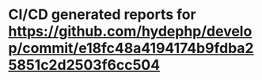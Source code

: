 # CI/CD generated reports for https://github.com/hydephp/develop/commit/e18fc48a4194174b9fdba25851c2d2503f6cc504
